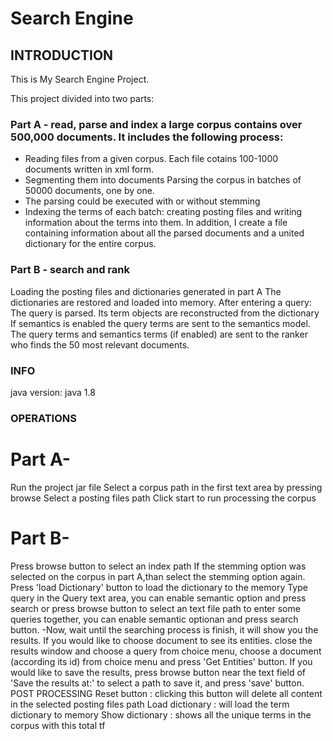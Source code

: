 # Search Engine
## INTRODUCTION
This is My Search Engine Project.

This project divided into two parts:

### Part A - read, parse and index a large corpus contains over 500,000 documents. It includes the following process:

* Reading files from a given corpus. Each file cotains 100-1000 documents written in xml form.
* Segmenting them into documents Parsing the corpus in batches of 50000 documents, one by one. 
* The parsing could be executed with or without stemming
* Indexing the terms of each batch: creating posting files and writing information about the terms into them.
In addition, I create a file containing information about all the parsed documents and a united dictionary for the entire corpus.
### Part B - search and rank
Loading the posting files and dictionaries generated in part A The dictionaries are restored and loaded into memory.
After entering a query:
The query is parsed.
Its term objects are reconstructed from the dictionary
If semantics is enabled the query terms are sent to the semantics model.
The query terms and semantics terms (if enabled) are sent to the ranker who finds the 50 most relevant documents.

### INFO
java version: java 1.8
### OPERATIONS
# Part A-
Run the project jar file
Select a corpus path in the first text area by pressing browse
Select a posting files path
Click start to run processing the corpus
# Part B-
Press browse button to select an index path
If the stemming option was selected on the corpus in part A,than select the stemming option again.
Press 'load Dictionary' button to load the dictionary to the memory
Type query in the Query text area, you can enable semantic option and press search or press browse button to select an text file path to enter some queries together, you can enable semantic optionan and press search button. -Now, wait until the searching process is finish, it will show you the results.
If you would like to choose document to see its entities. close the results window
and choose a query from choice menu, choose a document (according its id) from choice menu and press 'Get Entities' button.
If you would like to save the results, press browse button near the text field of 'Save the results at:' to select a path to save it, and press 'save' button.
POST PROCESSING
Reset button : clicking this button will delete all content in the selected posting files path
Load dictionary : will load the term dictionary to memory
Show dictionary : shows all the unique terms in the corpus with this total tf
